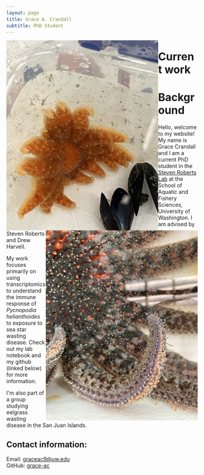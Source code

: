 ```yaml
---
layout: page
title: Grace A. Crandall
subtitle: PhD Student
---
```



<img align="left" src="/assets/img/cheesy_bob_jr.jpeg" alt="Juvenile Pycnopodia helianthoides, Cheesy Bob, Jr" width="400"
     height="500" />

<img align="right" src="/assets/img/pycno_adult_purple.JPG" alt="Adult Pycnopodia helianthoides" width="400"
     height="500" />


# Current work

# Background

Hello, welcome to my website! My name is Grace Crandall and I am a current PhD student in the [Steven Roberts Lab](https://faculty.washington.edu/sr320/) at the School of Aquatic and Fishery Sciences, University of Washington. I am advised by Steven Roberts and Drew Harvell.

My work focuses primarily on using transcriptomics to understand the immune response of _Pycnopodia helianthoides_ to exposure to sea star wasting disease. Check out my lab notebook and my github (linked below) for more information.   

I'm also part of a group studying eelgrass wasting disease in the San Juan Islands.


## Contact information:         
Email: graceac9@uw.edu       
GitHub: [grace-ac](https://github.com/grace-ac)      
